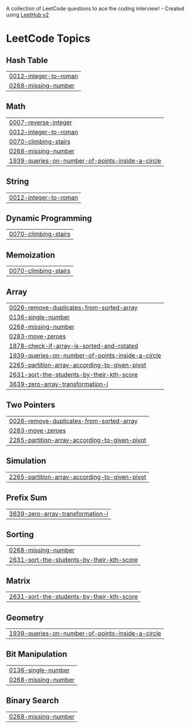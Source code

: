 A collection of LeetCode questions to ace the coding interview! - Created using [LeetHub v2](https://github.com/arunbhardwaj/LeetHub-2.0)
<!---LeetCode Topics Start-->
# LeetCode Topics
## Hash Table
|  |
| ------- |
| [0012-integer-to-roman](https://github.com/CodeWithDevesh/LeetCode/tree/master/0012-integer-to-roman) |
| [0268-missing-number](https://github.com/CodeWithDevesh/LeetCode/tree/master/0268-missing-number) |
## Math
|  |
| ------- |
| [0007-reverse-integer](https://github.com/CodeWithDevesh/LeetCode/tree/master/0007-reverse-integer) |
| [0012-integer-to-roman](https://github.com/CodeWithDevesh/LeetCode/tree/master/0012-integer-to-roman) |
| [0070-climbing-stairs](https://github.com/CodeWithDevesh/LeetCode/tree/master/0070-climbing-stairs) |
| [0268-missing-number](https://github.com/CodeWithDevesh/LeetCode/tree/master/0268-missing-number) |
| [1939-queries-on-number-of-points-inside-a-circle](https://github.com/CodeWithDevesh/LeetCode/tree/master/1939-queries-on-number-of-points-inside-a-circle) |
## String
|  |
| ------- |
| [0012-integer-to-roman](https://github.com/CodeWithDevesh/LeetCode/tree/master/0012-integer-to-roman) |
## Dynamic Programming
|  |
| ------- |
| [0070-climbing-stairs](https://github.com/CodeWithDevesh/LeetCode/tree/master/0070-climbing-stairs) |
## Memoization
|  |
| ------- |
| [0070-climbing-stairs](https://github.com/CodeWithDevesh/LeetCode/tree/master/0070-climbing-stairs) |
## Array
|  |
| ------- |
| [0026-remove-duplicates-from-sorted-array](https://github.com/CodeWithDevesh/LeetCode/tree/master/0026-remove-duplicates-from-sorted-array) |
| [0136-single-number](https://github.com/CodeWithDevesh/LeetCode/tree/master/0136-single-number) |
| [0268-missing-number](https://github.com/CodeWithDevesh/LeetCode/tree/master/0268-missing-number) |
| [0283-move-zeroes](https://github.com/CodeWithDevesh/LeetCode/tree/master/0283-move-zeroes) |
| [1878-check-if-array-is-sorted-and-rotated](https://github.com/CodeWithDevesh/LeetCode/tree/master/1878-check-if-array-is-sorted-and-rotated) |
| [1939-queries-on-number-of-points-inside-a-circle](https://github.com/CodeWithDevesh/LeetCode/tree/master/1939-queries-on-number-of-points-inside-a-circle) |
| [2265-partition-array-according-to-given-pivot](https://github.com/CodeWithDevesh/LeetCode/tree/master/2265-partition-array-according-to-given-pivot) |
| [2631-sort-the-students-by-their-kth-score](https://github.com/CodeWithDevesh/LeetCode/tree/master/2631-sort-the-students-by-their-kth-score) |
| [3639-zero-array-transformation-i](https://github.com/CodeWithDevesh/LeetCode/tree/master/3639-zero-array-transformation-i) |
## Two Pointers
|  |
| ------- |
| [0026-remove-duplicates-from-sorted-array](https://github.com/CodeWithDevesh/LeetCode/tree/master/0026-remove-duplicates-from-sorted-array) |
| [0283-move-zeroes](https://github.com/CodeWithDevesh/LeetCode/tree/master/0283-move-zeroes) |
| [2265-partition-array-according-to-given-pivot](https://github.com/CodeWithDevesh/LeetCode/tree/master/2265-partition-array-according-to-given-pivot) |
## Simulation
|  |
| ------- |
| [2265-partition-array-according-to-given-pivot](https://github.com/CodeWithDevesh/LeetCode/tree/master/2265-partition-array-according-to-given-pivot) |
## Prefix Sum
|  |
| ------- |
| [3639-zero-array-transformation-i](https://github.com/CodeWithDevesh/LeetCode/tree/master/3639-zero-array-transformation-i) |
## Sorting
|  |
| ------- |
| [0268-missing-number](https://github.com/CodeWithDevesh/LeetCode/tree/master/0268-missing-number) |
| [2631-sort-the-students-by-their-kth-score](https://github.com/CodeWithDevesh/LeetCode/tree/master/2631-sort-the-students-by-their-kth-score) |
## Matrix
|  |
| ------- |
| [2631-sort-the-students-by-their-kth-score](https://github.com/CodeWithDevesh/LeetCode/tree/master/2631-sort-the-students-by-their-kth-score) |
## Geometry
|  |
| ------- |
| [1939-queries-on-number-of-points-inside-a-circle](https://github.com/CodeWithDevesh/LeetCode/tree/master/1939-queries-on-number-of-points-inside-a-circle) |
## Bit Manipulation
|  |
| ------- |
| [0136-single-number](https://github.com/CodeWithDevesh/LeetCode/tree/master/0136-single-number) |
| [0268-missing-number](https://github.com/CodeWithDevesh/LeetCode/tree/master/0268-missing-number) |
## Binary Search
|  |
| ------- |
| [0268-missing-number](https://github.com/CodeWithDevesh/LeetCode/tree/master/0268-missing-number) |
<!---LeetCode Topics End-->